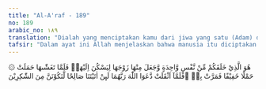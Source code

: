 ```yaml
---
title: "Al-A'raf - 189"
no: 189
arabic_no: ١٨٩
translation: "Dialah yang menciptakan kamu dari jiwa yang satu (Adam) dan daripadanya Dia menciptakan pasangannya, agar dia merasa senang kepadanya. Maka setelah dicampurinya, (istrinya) mengandung kandungan yang ringan, dan teruslah dia merasa ringan (beberapa waktu). Kemudian ketika dia merasa berat, keduanya (suami istri) bermohon kepada Allah, Tuhan Mereka (seraya berkata), “Jika Engkau memberi kami anak yang saleh, tentulah kami akan selalu bersyukur.”"
tafsir: "Dalam ayat ini Allah menjelaskan bahwa manusia itu diciptakan dari jenis yang satu, dan dari jenis yang satu itu diciptakan pasangannya, maka hiduplah mereka berpasangan pria-wanita (suami-isteri) dan tenteramlah dia dengan isterinya itu. Hidup berpasangan suami-isteri merupakan tuntutan kodrati manusia rohaniyah dan jasmaniah. Bila seseorang telah mencapai usia dewasa, timbullah keinginan untuk hidup berpasangan sebagai suami-isteri, dan dia akan mengalami keguncangan batin apabila keinginan itu tidak tercapai. Sebab dalam berpasangan suami-isteri itulah terwujud ketenteraman. Ketenteraman tidak akan terwujud dalam diri manusia diluar hidup berpasangan suami-isteri. Maka tujuan kehadiran seorang isteri pada seorang laki-laki di dalam agama Islam ialah menciptakan hidup berpasangan itu sendiri. Islam mensyariatkan manusia agar mereka hidup berpasangan suami-isteri, karena dalam situasi hidup demikian itu manusia menemukan ketenteraman dan kebahagian rohaniyah dan jasmaniah.\n\nBila kedua suami-isteri itu berkumpul, mulailah isterinya mengandung benih. Saat permulaan dari pertumbuhan benih itu terasa ringan. Pertama-tama terhentinya haid dan selanjutnya benih itu terus berproses, perlahan-lahan. Maka ketika kandungannya mulai berat, ibu-bapak memanjatkan doa kepada Allah agar keduanya dianugerahi anak yang saleh, sempurna jasmani, berbudi luhur, cakap melaksanakan tugas kewajiban sebagai manusia. Kedua, isteri itu berjanji akan mewajibkan atas dirinya sendiri untuk bersyukur kepada Allah karena menerima nikmat itu dengan perkataan, perbuatan dan keyakinan."
---
```

۞ هُوَ الَّذِيْ خَلَقَكُمْ مِّنْ نَّفْسٍ وَّاحِدَةٍ وَّجَعَلَ مِنْهَا زَوْجَهَا لِيَسْكُنَ اِلَيْهَاۚ فَلَمَّا تَغَشّٰىهَا حَمَلَتْ حَمْلًا خَفِيْفًا فَمَرَّتْ بِهٖ ۚفَلَمَّآ اَثْقَلَتْ دَّعَوَا اللّٰهَ رَبَّهُمَا لَىِٕنْ اٰتَيْتَنَا صَالِحًا لَّنَكُوْنَنَّ مِنَ الشّٰكِرِيْنَ